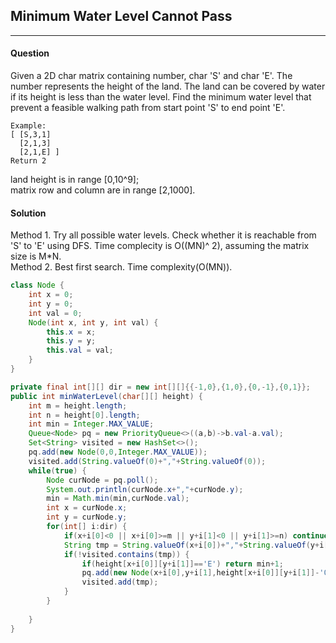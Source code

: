 ## Minimum Water Level Cannot Pass
---
#### Question
Given a 2D char matrix containing number, char 'S' and char 'E'. The number represents the height of the land. The land can be covered by water if its height is less than the water level. Find the minimum water level that prevent a feasible walking path from start point 'S' to end point 'E'.
```
Example:  
[ [S,3,1]
  [2,1,3]
  [2,1,E] ]
Return 2
```
land height is in range [0,10^9];  
matrix row and column are in range [2,1000].  

#### Solution
Method 1. Try all possible water levels. Check whether it is reachable from 'S' to 'E' using DFS. Time complecity is O((MN)^ 2), assuming the matrix size is M*N.  
Method 2. Best first search. Time complexity(O(MN)).
```java
class Node {
	int x = 0;
	int y = 0;
	int val = 0;
	Node(int x, int y, int val) {
		this.x = x;
		this.y = y;
		this.val = val;
	}
}

private final int[][] dir = new int[][]{{-1,0},{1,0},{0,-1},{0,1}};
public int minWaterLevel(char[][] height) {
	int m = height.length;
	int n = height[0].length;
	int min = Integer.MAX_VALUE;
	Queue<Node> pq = new PriorityQueue<>((a,b)->b.val-a.val);
	Set<String> visited = new HashSet<>();
	pq.add(new Node(0,0,Integer.MAX_VALUE));
	visited.add(String.valueOf(0)+","+String.valueOf(0));
	while(true) {
		Node curNode = pq.poll();
		System.out.println(curNode.x+","+curNode.y);
		min = Math.min(min,curNode.val);
		int x = curNode.x;
		int y = curNode.y;
		for(int[] i:dir) {
			if(x+i[0]<0 || x+i[0]>=m || y+i[1]<0 || y+i[1]>=n) continue;
			String tmp = String.valueOf(x+i[0])+","+String.valueOf(y+i[1]);
			if(!visited.contains(tmp)) {
				if(height[x+i[0]][y+i[1]]=='E') return min+1;
				pq.add(new Node(x+i[0],y+i[1],height[x+i[0]][y+i[1]]-'0'));
				visited.add(tmp);
			}
		}
		
	}
}
```